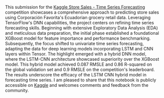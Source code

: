 This submission for the [Kaggle Store Sales - Time Series Forecasting](https://www.kaggle.com/competitions/store-sales-time-series-forecasting) competition showcases a comprehensive approach to predicting store sales using Corporación Favorita's Ecuadorian grocery retail data. Leveraging TensorFlow's DNN capabilities, the project centers on refining time series forecasting skills. Beginning with extensive Exploratory Data Analysis (EDA) and meticulous data preparation, the initial phase established a foundational XGBoost model for feature importance and performance benchmarking. Subsequently, the focus shifted to univariate time series forecasting, adapting the data for deep learning models incorporating LSTM and CNN layers within Tensor. The highlight emerged with a hybrid DNN model, where the LSTM-CNN architecture showcased superiority over the XGBoost model. This hybrid model achieved 0.087 RMSLE and 0.86 R-squared on the global validation set and 0.9 RMSLE on the competition's leaderboard. The results underscore the efficacy of the LSTM CNN hybrid model in forecasting time series. I am pleased to share that this notebook is publicly accessible on [Kaggle](https://www.kaggle.com/code/pelinkeskin/time-series-forecasting-with-tensorflow-lstm-cnn) and welcomes comments and feedback from the community.
